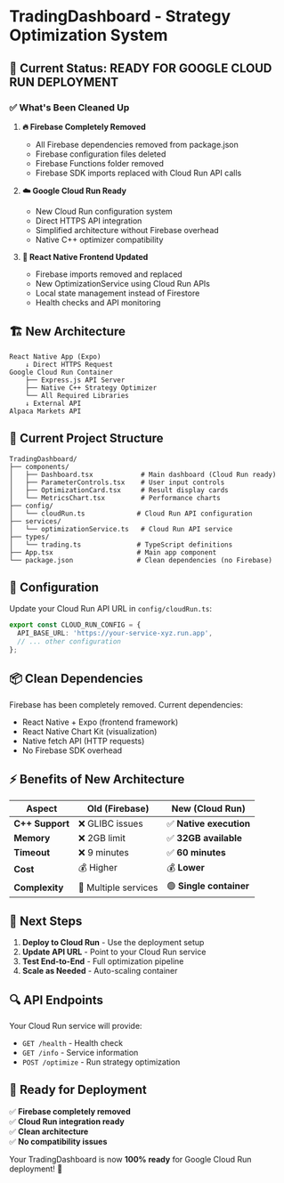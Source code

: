 # TradingDashboard - Strategy Optimization System

## 🎯 Current Status: READY FOR GOOGLE CLOUD RUN DEPLOYMENT

### ✅ What's Been Cleaned Up

1. **🔥 Firebase Completely Removed**
   - All Firebase dependencies removed from package.json
   - Firebase configuration files deleted
   - Firebase Functions folder removed
   - Firebase SDK imports replaced with Cloud Run API calls

2. **☁️ Google Cloud Run Ready**
   - New Cloud Run configuration system
   - Direct HTTPS API integration
   - Simplified architecture without Firebase overhead
   - Native C++ optimizer compatibility

3. **📱 React Native Frontend Updated**
   - Firebase imports removed and replaced
   - New OptimizationService using Cloud Run APIs
   - Local state management instead of Firestore
   - Health checks and API monitoring

## 🏗️ New Architecture

```
React Native App (Expo)
    ↓ Direct HTTPS Request
Google Cloud Run Container
    ├── Express.js API Server
    ├── Native C++ Strategy Optimizer
    └── All Required Libraries
    ↓ External API
Alpaca Markets API
```

## 🚀 Current Project Structure

```
TradingDashboard/
├── components/
│   ├── Dashboard.tsx            # Main dashboard (Cloud Run ready)
│   ├── ParameterControls.tsx    # User input controls
│   ├── OptimizationCard.tsx     # Result display cards
│   └── MetricsChart.tsx         # Performance charts
├── config/
│   └── cloudRun.ts             # Cloud Run API configuration
├── services/
│   └── optimizationService.ts   # Cloud Run API service
├── types/
│   └── trading.ts              # TypeScript definitions
├── App.tsx                     # Main app component
└── package.json                # Clean dependencies (no Firebase)
```

## 🔧 Configuration

Update your Cloud Run API URL in `config/cloudRun.ts`:

```typescript
export const CLOUD_RUN_CONFIG = {
  API_BASE_URL: 'https://your-service-xyz.run.app',
  // ... other configuration
};
```

## 📦 Clean Dependencies

Firebase has been completely removed. Current dependencies:
- React Native + Expo (frontend framework)
- React Native Chart Kit (visualization)
- Native fetch API (HTTP requests)
- No Firebase SDK overhead

## ⚡ Benefits of New Architecture

| **Aspect** | **Old (Firebase)** | **New (Cloud Run)** |
|------------|-------------------|---------------------|
| **C++ Support** | ❌ GLIBC issues | ✅ **Native execution** |
| **Memory** | ❌ 2GB limit | ✅ **32GB available** |
| **Timeout** | ❌ 9 minutes | ✅ **60 minutes** |
| **Cost** | 💰 Higher | 💰 **Lower** |
| **Complexity** | 🔴 Multiple services | 🟢 **Single container** |

## 🎯 Next Steps

1. **Deploy to Cloud Run** - Use the deployment setup
2. **Update API URL** - Point to your Cloud Run service
3. **Test End-to-End** - Full optimization pipeline
4. **Scale as Needed** - Auto-scaling container

## 🔍 API Endpoints

Your Cloud Run service will provide:
- `GET /health` - Health check
- `GET /info` - Service information  
- `POST /optimize` - Run strategy optimization

## 🚨 Ready for Deployment

✅ **Firebase completely removed**  
✅ **Cloud Run integration ready**  
✅ **Clean architecture**  
✅ **No compatibility issues**

Your TradingDashboard is now **100% ready** for Google Cloud Run deployment! 🚀